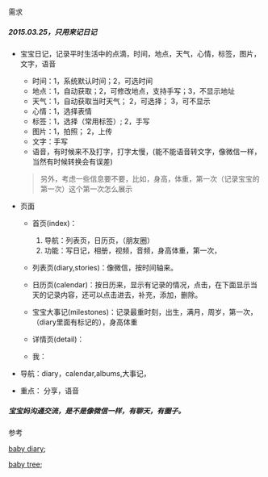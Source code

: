 
 需求

##### 2015.03.25，只用来记日记

* 宝宝日记，记录平时生活中的点滴，时间，地点，天气，心情，标签，图片，文字，语音

	* 时间：1，系统默认时间；2，可选时间
	* 地点：1，自动获取；2，可修改地点，支持手写；3，不显示地址
	* 天气：1，自动获取当时天气； 2，可选择； 3，可不显示
	* 心情：1，选择表情
	* 标签：1，选择（常用标签）; 2，手写
	* 图片：1，拍照； 2，上传
	* 文字：手写
	* 语音，有时候来不及打字，打字太慢，(能不能语音转文字，像微信一样，当然有时候转换会有误差)
	
	> 另外，考虑一些信息要不要，比如，身高，体重，第一次（记录宝宝的第一次）这个第一次怎么展示

* 页面

	* 首页(index)：
		
		1. 导航：列表页，日历页，（朋友圈）
		2. 功能：写日记，相册，视频，音频，身高体重，第一次，
		
	* 列表页(diary,stories)：像微信，按时间轴来。
	
	* 日历页(calendar)：按日历来，显示有记录的情况，点击，在下面显示当天的记录内容，还可以点击进去，补充，添加，删除。
	
	* 宝宝大事记(milestones)：记录最重时刻，出生，满月，周岁，第一次，（diary里面有标记的），身高体重

	* 详情页(detail)：
	
	* 我：
	
	
* 导航：diary，calendar,albums,大事记，
	
* 重点： 分享，语音


##### 宝宝妈沟通交流，是不是像微信一样，有聊天，有圈子。




 参考

[baby diary](https://babydiary.com/en);

[baby tree](http://www.babytree.com/);